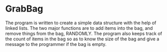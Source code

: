 # GrabBag
The program is written to create a simple data structure with the help of linked lists. The two major functions are to add items into the bag, and remove things from the bag, RANDOMLY. The program also keeps track of the count of items in the bag so as to know the size of the bag and give a message to the programmer if the bag is empty.

